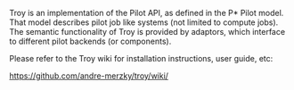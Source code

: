 
Troy is an implementation of the Pilot API, as defined in the P* Pilot model.
That model describes pilot job like systems (not limited to compute jobs).  The
semantic functionality of Troy is provided by adaptors, which interface to
different pilot backends (or components).  

Please refer to the Troy wiki for installation instructions, user guide, etc:

  https://github.com/andre-merzky/troy/wiki/


